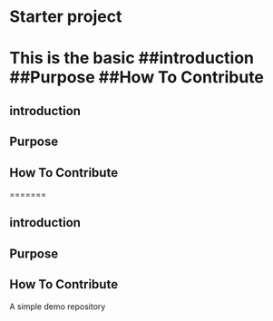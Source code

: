 # Starter project

This is the basic
##introduction
##Purpose
##How To Contribute
=======
## introduction
## Purpose
## How To Contribute

=======
## introduction
## Purpose
## How To Contribute

A simple demo repository
